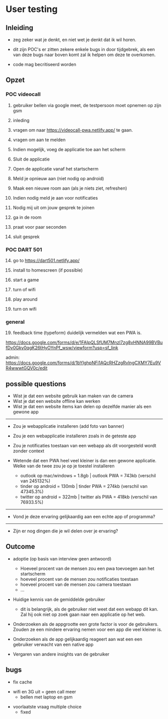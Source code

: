 # User testing
## Inleiding
- zeg zeker wat je denkt, en niet wet je denkt dat ik wil horen. 

- dit zijn POC's er zitten zekere enkele bugs in door tijdgebrek, als een van deze bugs naar boven komt zal ik helpen om deze te overkomen.

-  code mag becritiseerd worden
## Opzet
### POC videocall
1. gebruiker bellen via google meet, de testpersoon moet opnemen op zijn gsm

2. inleding

3. vragen om naar https://videocall-pwa.netlify.app/ te gaan. 

4. vragen om aan te melden

5. Indien mogelijk, voeg de applicatie toe aan het scherm

6. Sluit de applicatie

7. Open de applicatie vanaf het startscherm

8. Meld je opnieuw aan (niet nodig op android)

9. Maak een nieuwe room aan (als je niets ziet, refreshen)

10. Indien nodig meld je aan voor notificaties

11. Nodig mij uit om jouw gesprek te joinen

12. ga in de room

12. praat voor paar seconden

13. sluit gesprek


### POC DART 501

14. go to https://dart501.netlify.app/ 

15. install to homescreen (if possible)

16. start a game

17. turn of wifi

18. play around

19. turn on wifi


### general


19. feedback time (typeform)
duidelijk vermelden wat een PWA is.

 https://docs.google.com/forms/d/e/1FAIpQLSfUM7MnzI7zg8vHNNA99BVBufDv0Gky0qgK26tHyOYnPf_wsw/viewform?usp=sf_link

admin: https://docs.google.com/forms/d/1bYIghpNFi1AQcRHZzgRvlngCXMY7Eu9VR4wwwtGQV0c/edit



## possible questions

* Wist je dat een website gebruik kan maken van de camera
* Wist je dat een website offline kan werken
* Wist je dat een website items kan delen op dezelfde manier als een gewone app
---
* Zou je webapplicatie installeren (add foto van banner)
* Zou je een webapplicatie installeren zoals in de geteste app
* Zou je notificaties toestaan van een webapp als dit voorgesteld wordt zonder context

* Wetende dat een PWA heel veel kleiner is dan een gewone applicatie. Welke van de twee zou je op je toestel installeren
  * outlook op mac/windows = 1.8gb | outlook PWA = 743kb (verschil van 245132%)
  * tinder op android = 130mb | tinder PWA = 274kb (verschil van 47345.3%)
  * twitter op android = 322mb | twitter als PWA = 418kb (verschil van 76933.5%)


--- 
* Vond je deze ervaring gelijkaardig aan een echte app of programma?
---
* Zijn er nog dingen die je wil delen over je ervaring?


## Outcome

-  adoptie (op basis van interview geen antwoord) 
    - Hoeveel procent van de mensen zou een pwa toevoegen aan het startscherm
    - hoeveel procent van de mensen zou notificaties toestaan
    - hoeveel procent van de mensen zou camera toestaan
    - ...

- Huidige kennis van de gemiddelde gebruiker
    -  dit is belangrijk, als de gebruiker niet weet dat een webapp dit kan. Zal hij ook niet op zoek gaan naar een applicatie op het web.

- Onderzoeken als de appgrootte een grote factor is voor de gebruikers. Zouden ze een mindere ervaring nemen voor een app die veel kleiner is.

- Onderzoeken als de app gelijkaardig reageert aan wat een een gebruiker verwacht van een native app

- Vergaren van andere insights van de gebruiker


## bugs 
- fix cache

*  wifi en 3G uit = geen call meer
   * bellen met laptop en gsm

- voorlaatste vraag multiple choice
   * fixed 


